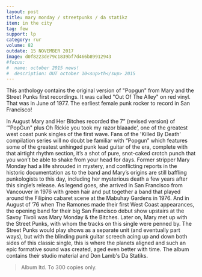 ```yaml
---
layout: post
title: mary monday / streetpunks / da statikz
item: in the city
tag: few
support: lp
category: rur
volume: 82
outdate: 15 NOVEMBER 2017
image: d0f8223de79c1839bf7d466b89912943
#focus:
#  name: october 2015 news!
#  description: OUT october 10<sup>th</sup> 2015
---
```


This anthology contains the original version of "Popgun" from Mary and the Street Punks first recordings. It was called "Out Of The Alley" on red vinyl. That was in June of 1977. The earliest female punk rocker to record in San Francisco!

In August Mary and Her Bitches recorded the 7” (revised version) of ‘"PopGun" plus Oh Rickie you took my razor blaaade’, one of the greatest west coast punk singles of the first wave.
Fans of the 'Killed By Death' compilation series will no doubt be familiar with “Popgun” which features some of the greatest unhinged punk lead guitar of the era, complete with that airtight rhythm section, it’s a shot of pure, snot-caked crotch punch that you won’t be able to shake from your head for days.
Former stripper Mary Monday had a life shrouded in mystery, and conflicting reports in the historic documentation as to the band and Mary’s origins are still baffling punkologists to this day, including her mysterious death a few years after this single’s release. As legend goes, she arrived in San Francisco from Vancouver in 1976 with green hair and put together a band that played around the Filipino cabaret scene at the Mabuhay Gardens in 1976. And in August of ’76 when The Ramones made their first West Coast appearances, the opening band for their big San Francisco debut show upstairs at the Savoy Tivoli was Mary Monday & the Bitches. Later on, Mary met up with the Street Punks, with whom the tracks on this single
were penned by. The Street Punks would play shows as a separate unit (and eventually part ways), but with the blinding punk guitar screech acing up and down both sides of this classic single, this is where the planets aligned and such an epic formative sound was created, aged even better with time. The album contains their studio material and Don Lamb's Da Statiks.

> Album ltd. To 300 copies only.
